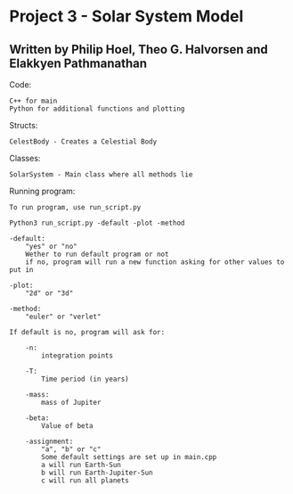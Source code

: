 # Project 3 - Solar System Model

## Written by Philip Hoel, Theo G. Halvorsen and Elakkyen Pathmanathan

Code:

    C++ for main
    Python for additional functions and plotting

Structs:

    CelestBody - Creates a Celestial Body

Classes:

    SolarSystem - Main class where all methods lie

Running program:

    To run program, use run_script.py
    
    Python3 run_script.py -default -plot -method

    -default:
        "yes" or "no"
        Wether to run default program or not
        if no, program will run a new function asking for other values to put in

    -plot:
        "2d" or "3d"

    -method:
        "euler" or "verlet"

    If default is no, program will ask for:

        -n:
            integration points

        -T:
            Time period (in years)

        -mass:
            mass of Jupiter
        
        -beta:
            Value of beta

        -assignment:
            "a", "b" or "c"
            Some default settings are set up in main.cpp
            a will run Earth-Sun
            b will run Earth-Jupiter-Sun
            c will run all planets
        
